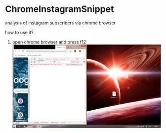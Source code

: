 # ChromeInstagramSnippet
analysis of instagram subscribers via chrome browser

how to use it?
1. open chrome browser and press f12
![ ](https://github.com/x64BitWorm/ChromeInstagramSnippet/blob/main/help/1.png)
